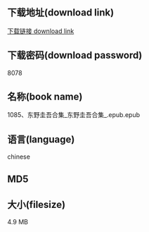 ## 下载地址(download link)
[下载链接 download link](https://voluble-croquembouche-d321dc.netlify.app/?s=1085%E3%80%81%E4%B8%9C%E9%87%8E%E5%9C%AD%E5%90%BE%E5%90%88%E9%9B%86_%E4%B8%9C%E9%87%8E%E5%9C%AD%E5%90%BE%E5%90%88%E9%9B%86_.epub)

## 下载密码(download password)
8078

## 名称(book name)
1085、东野圭吾合集_东野圭吾合集_.epub.epub

## 语言(language)
chinese

## MD5


## 大小(filesize)
4.9 MB
